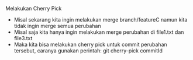 Melakukan Cherry Pick 

- Misal sekarang kita ingin melakukan merge branch/featureC namun kita tidak ingin merge semua
  perubahan 
- Misal saja kita hanya ingin melakukan merge perubahan di file1.txt dan file3.txt 
- Maka kita bisa melakukan cherry pick untuk commit perubahan tersebut, caranya gunakan perintah:
  git cherry-pick commitId